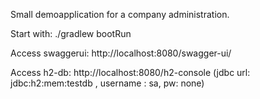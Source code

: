 Small demoapplication for a company administration. 

Start with: ./gradlew bootRun

Access swaggerui: http://localhost:8080/swagger-ui/

Access h2-db: http://localhost:8080/h2-console
(jdbc url: jdbc:h2:mem:testdb   , username : sa, pw: none)